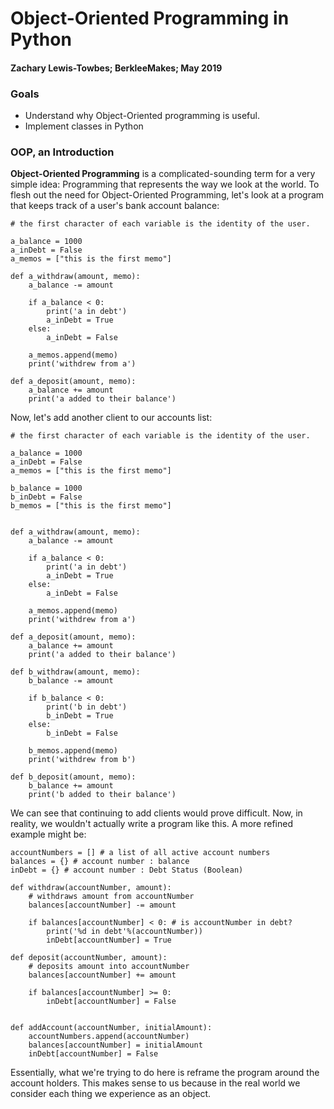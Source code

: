 # Object-Oriented Programming in Python
#### Zachary Lewis-Towbes; BerkleeMakes; May 2019


### Goals

* Understand why Object-Oriented programming is useful.
* Implement classes in Python


### OOP, an Introduction

**Object-Oriented Programming** is a complicated-sounding term for a very simple idea: Programming that represents the way we look at the world. To flesh out the need for Object-Oriented Programming, let's look at a program that keeps track of a user's bank account balance:

	# the first character of each variable is the identity of the user. 

	a_balance = 1000
	a_inDebt = False
	a_memos = ["this is the first memo"]
	
	def a_withdraw(amount, memo):
		a_balance -= amount
		
		if a_balance < 0:
			print('a in debt')
			a_inDebt = True
		else:
			a_inDebt = False
			
		a_memos.append(memo)
		print('withdrew from a')
	
	def a_deposit(amount, memo):
		a_balance += amount
		print('a added to their balance')
		

Now, let's add another client to our accounts list:

	# the first character of each variable is the identity of the user. 

	a_balance = 1000
	a_inDebt = False
	a_memos = ["this is the first memo"]
	
	b_balance = 1000
	b_inDebt = False
	b_memos = ["this is the first memo"]
	
	
	def a_withdraw(amount, memo):
		a_balance -= amount
		
		if a_balance < 0:
			print('a in debt')
			a_inDebt = True
		else:
			a_inDebt = False
			
		a_memos.append(memo)
		print('withdrew from a')
	
	def a_deposit(amount, memo):
		a_balance += amount
		print('a added to their balance')
		
	def b_withdraw(amount, memo):
		b_balance -= amount
		
		if b_balance < 0:
			print('b in debt')
			b_inDebt = True
		else:
			b_inDebt = False
			
		b_memos.append(memo)
		print('withdrew from b')
	
	def b_deposit(amount, memo):
		b_balance += amount
		print('b added to their balance')
	
We can see that continuing to add clients would prove difficult. Now, in reality, we wouldn't actually write a program like this. A more refined example might be: 

	accountNumbers = [] # a list of all active account numbers
	balances = {} # account number : balance
	inDebt = {} # account number : Debt Status (Boolean)
	
	def withdraw(accountNumber, amount):
		# withdraws amount from accountNumber
		balances[accountNumber] -= amount
		
		if balances[accountNumber] < 0: # is accountNumber in debt? 
			print('%d in debt'%(accountNumber))
			inDebt[accountNumber] = True
	
	def deposit(accountNumber, amount):
		# deposits amount into accountNumber
		balances[accountNumber] += amount
		
		if balances[accountNumber] >= 0:
			inDebt[accountNumber] = False
			
	
	def addAccount(accountNumber, initialAmount):
		accountNumbers.append(accountNumber)
		balances[accountNumber] = initialAmount
		inDebt[accountNumber] = False
		
	
	
Essentially, what we're trying to do here is reframe the program around the account holders. This makes sense to us because in the real world we consider each thing we experience as an object. 
